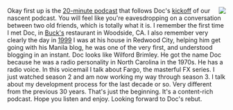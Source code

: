 <img src="http://scripting.com/images/2020/01/11/dots.png" border="0" align="right">Okay first up is the <a href="http://scripting.com/2020/01/10/daveToDoc.m4a">20-minute podcast</a> that follows Doc's <a href="http://scripting.com/2020/01/10.html#a145153">kickoff</a> of our nascent podcast. You will feel like you're eavesdropping on a conversation between two old friends, which is totally what it is. I remember the first time I met Doc, in <a href="https://en.wikipedia.org/wiki/Buck%27s_of_Woodside">Buck's</a> restaurant in Woodside, CA. I also remember very clearly the day in <a href="http://scripting.com/1999/11/15.html">1999</a> I was at his house in Redwood City, helping him get going with his Manila blog, he was one of the very first, and understood blogging in an instant. Doc looks like Wilford Brimley. He got the name Doc because he was a radio personality in North Carolina in the 1970s. He has a radio voice. In this voicemail I talk about Fargo, the masterful FX series. I just watched season 2 and am now working my way through season 3. I talk about my development process for the last decade or so. Very different from the previous 30 years. That's just the beginning. It's a content-rich podcast. Hope you listen and enjoy. Looking forward to Doc's rebut.

